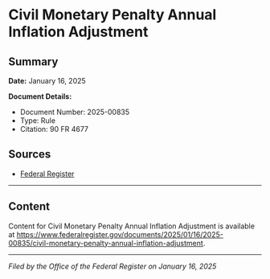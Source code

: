 # Civil Monetary Penalty Annual Inflation Adjustment

## Summary

**Date:** January 16, 2025

**Document Details:**
- Document Number: 2025-00835
- Type: Rule
- Citation: 90 FR 4677

## Sources
- [Federal Register](https://www.federalregister.gov/documents/2025/01/16/2025-00835/civil-monetary-penalty-annual-inflation-adjustment)

---

## Content

Content for Civil Monetary Penalty Annual Inflation Adjustment is available at https://www.federalregister.gov/documents/2025/01/16/2025-00835/civil-monetary-penalty-annual-inflation-adjustment.

---

*Filed by the Office of the Federal Register on January 16, 2025*
